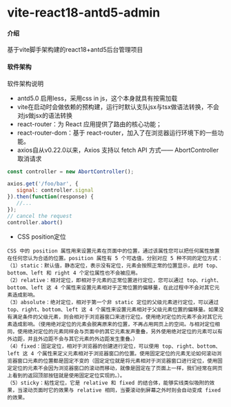 # vite-react18-antd5-admin

#### 介绍
基于vite脚手架构建的react18+antd5后台管理项目

#### 软件架构
软件架构说明

* antd5.0 启用less，采用css in js，这个本身就具有按需加载
* vite在启动时会做依赖的预构建，运行时默认支队jsx与tsx做语法转换，不会对js做jsx的语法转换
* react-router：为 React 应用提供了路由的核心功能；
* react-router-dom：基于 react-router，加入了在浏览器运行环境下的一些功能。
* axios自从v0.22.0以来，Axios 支持以 fetch API 方式—— AbortController 取消请求

```JavaScript
const controller = new AbortController();

axios.get('/foo/bar', {
   signal: controller.signal
}).then(function(response) {
   //...
});
// cancel the request
controller.abort()
```
* CSS position定位
```
CSS 中的 position 属性用来设置元素在页面中的位置，通过该属性您可以把任何属性放置在任何您认为合适的位置。position 属性有 5 个可选值，分别对应 5 种不同的定位方式：
（1）static：默认值，静态定位，表示没有定位，元素会按照正常的位置显示，此时 top、bottom、left 和 right 4 个定位属性也不会被应用。
（2）relative：相对定位，即相对于元素的正常位置进行定位，您可以通过 top、right、bottom、left 这 4 个属性来设置元素相对于正常位置的偏移量，在此过程中不会对其它元素造成影响。
（3）absolute：绝对定位，相对于第一个非 static 定位的父级元素进行定位，可以通过 top、right、bottom、left 这 4 个属性来设置元素相对于父级元素位置的偏移量。如果没有满足条件的父级元素，则会相对于浏览器窗口来进行定位。使用绝对定位的元素不会对其它元素造成影响。（使用绝对定位的元素会脱离原来的位置，不再占用网页上的空间。与相对定位相同，使用绝对定位的元素同样会与页面中的其它元素发声重叠，另外使用绝对定位的元素可以有外边距，并且外边距不会与其它元素的外边距发生重叠。）
（4）fixed：固定定位，相对于浏览器的创建进行定位，可以使用 top、right、bottom、left 这 4 个属性来定义元素相对于浏览器窗口的位置。使用固定定位的元素无论如何滚动浏览器窗口元素的位置都是固定不变的（固定定位就是将元素相对于浏览器窗口进行定位，使用固定定位的元素不会因为浏览器窗口的滚动而移动，就像是固定在了页面上一样，我们经常在网页上看到的返回顶部按钮就是使用固定定位实现的。）。
（5）sticky：粘性定位，它是 relative 和 fixed 的结合体，能够实线类似吸附的效果，当滚动页面时它的效果与 relative 相同，当要滚动到屏幕之外时则会自动变成 fixed 的效果。
```

